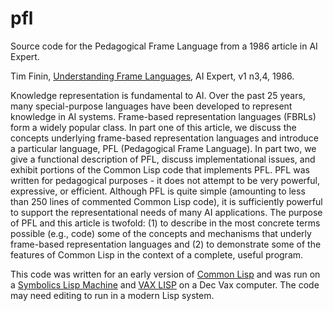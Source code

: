 # pfl
Source code for the Pedagogical Frame Language from a 1986 article in AI Expert.

Tim Finin, [Understanding Frame Languages](https://ebiquity.umbc.edu/paper/html/id/1085/Understanding-Frame-Languages), AI Expert, v1 n3,4, 1986.

Knowledge representation is fundamental to AI. Over the past 25 years, many special-purpose languages have been developed to represent knowledge in AI systems. Frame-based representation languages (FBRLs) form a widely popular class. In part one of this article, we discuss the concepts underlying frame-based representation languages and introduce a particular language, PFL (Pedagogical Frame Language). In part two, we give a functional description of PFL, discuss implementational issues, and exhibit portions of the Common Lisp code that implements PFL. PFL was written for pedagogical purposes - it does not attempt to be very powerful, expressive, or efficient. Although PFL is quite simple (amounting to less than 250 lines of commented Common Lisp code), it is sufficiently powerful to support the representational needs of many AI applications. The purpose of PFL and this article is twofold: (1) to describe in the most concrete terms possible (e.g., code) some of the concepts and mechanisms that underly frame-based representation languages and (2) to demonstrate some of the features of Common Lisp in the context of a complete, useful program.

This code was written for an early version of [Common Lisp](https://en.wikipedia.org/wiki/Common_Lisp) and was  run on a [Symbolics Lisp Machine](https://en.wikipedia.org/wiki/Symbolics) and [VAX LISP](https://en.wikipedia.org/wiki/VAX_Common_Lisp) on a Dec Vax computer. The code may need editing to run in a modern Lisp system.
